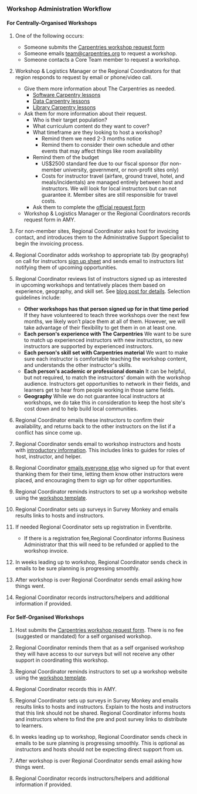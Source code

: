 ### Workshop Administration Workflow

#### For Centrally-Organised Workshops

1. One of the following occurs:
    * Someone submits the [Carpentries workshop request form](https://amy.carpentries.org/forms/workshop/) 
    * Someone emails team@carpentries.org to request a workshop.
    * Someone contacts a Core Team member to request a workshop.

1. Workshop & Logistics Manager or the Regional Coordinators for that region responds to request by email or phone/video call.
    * Give them more information about The Carpentries as needed.
        * [Software Carpentry lessons](https://software-carpentry.org/lessons/)
        * [Data Carpentry lessons](http://www.datacarpentry.org/lessons/)
        * [Library Carpentry lessons](https://librarycarpentry.org/lessons/)
    * Ask them for more information about their request.
        * Who is their target population?
        * What curriculum content do they want to cover?
        * What timeframe are they looking to host a workshop?
            * Remind them we need 2-3 months notice
            * Remind them to consider their own schedule and other events that may affect things like room availability
        * Remind them of the budget
            * US$2500 standard fee due to our fiscal sponsor (for non-member university, government, or non-profit sites only)
            * Costs for instructor travel (airfare, ground travel, hotel, and meals/incidentals) are managed entirely between host and instructors. We will look for local instructors but can not guarantee it. Member sites are still responsible for travel costs.
        * Ask them to complete the [official request form](https://amy.carpentries.org/forms/workshop/)  
    * Workshop & Logistics Manager or the Regional Coordinators records request form in AMY.

1. For non-member sites, Regional Coordinator asks host for invoicing contact, and introduces them to the Administrative Support Specialist to begin the invoicing process.

1. Regional Coordinator adds workshop to appropriate tab (by geography) on call for instructors [sign up sheet](https://docs.google.com/spreadsheets/d/1YhTAzEalDqKUowgej7aRa7E1K0XcB6ZezoVUt6VN2qY/edit#gid=0) and sends email to instructors list notifying them of upcoming opportunities.

1. Regional Coordinator reviews list of instructors signed up as interested in upcoming workshops and tentatively places them based on experience, geography, and skill set. See [blog post for details](https://software-carpentry.org/blog/2018/01/assign-instructors.html).  Selection guidelines include:

    * **Other workshops has that person signed up for in that time period**  If they have volunteered to teach three workshops over the next few months, we likely won’t place them at all of them. However, we will take advantage of their flexibility to get them in on at least one.
    * **Each person's experience with The Carpentries** We want to be sure to match up experienced instructors with new instructors, so new instructors are supported by experienced instructors. 
    * **Each person's skill set with Carpentries material**  We want to make sure each instructor is comfortable teaching the workshop content, and understands the other instructor's skills.
    * **Each person's academic or professional domain** It can be helpful, but not required, to match the instructors' domain with the workshop audience. Instructors get opportunities to network in their fields, and learners get to hear from people working in those same fields.
    * **Geography** While we do not guarantee local instructors at workshops, we do take this in consideration to keep the host site's cost down and to help build local communities.


1. Regional Coordinator emails these instructors to confirm their availability, and returns back to the other instructors on the list if a conflict has since come up.

1.  Regional Coordinator sends email to workshop instructors and hosts with [introductory information](email_templates.html#host-and-instructor-introductions).  This includes links to guides for roles of host, instructor, and helper.

1. Regional Coordinator [emails everyone else](email_templates.html#other-instructors-placed) who signed up for that event thanking them for their time, letting them know other instructors were placed, and encouraging them to sign up for other opportunities.

1. Regional Coordinator reminds instructors to set up a workshop website using the
[workshop template](https://github.com/carpentries/workshop-template).

1. Regional Coordinator sets up surveys in Survey Monkey and emails results links to hosts and instructors.

1. If needed Regional Coordinator sets up registration in Eventbrite. 
    * If there is a registration fee,Regional Coordinator informs Business Administrator that this will need to be refunded or applied to the workshop invoice.

1.  In weeks leading up to workshop, Regional Coordinator sends check in emails to be sure planning is progressing smoothly.

1. After workshop is over Regional Coordinator sends email asking how things went.

1. Regional Coordinator records instructors/helpers and additional information if provided.


#### For Self-Organised Workshops
 
1. Host submits the [Carpentries workshop request form](https://amy.carpentries.org/forms/workshop/). There is no fee (suggested or mandated) for a self organised workshop.

1. Regional Coordinator reminds them that as a self organised workshop they will have access to our surveys but will not receive any other support in coordinating this workshop.

1. Regional Coordinator reminds instructors to set up a workshop website using the
[workshop template](https://github.com/carpentries/workshop-template).

1. Regional Coordinator records this in AMY.

1. Regional Coordinator sets up surveys in Survey Monkey and emails results links to hosts and instructors. Explain to the hosts and instructors that this link should not be shared. Regional Coordinator informs hosts and instructors where to find the pre and post survey links to distribute to learners.

1. In weeks leading up to workshop, Regional Coordinator sends check in emails to be sure planning is progressing smoothly. This is optional as instructors and hosts should not be expecting direct support from us.

1. After workshop is over Regional Coordinator sends email asking how things went.

1. Regional Coordinator records instructors/helpers and additional information if provided.
